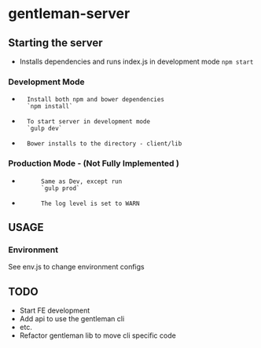 # gentleman-server

## Starting the server

*  Installs dependencies and runs index.js in development mode
   `npm start`

  
###     Development Mode

*       Install both npm and bower dependencies
        `npm install`
*       To start server in development mode
        `gulp dev` 
*       Bower installs to the directory - client/lib

  
###     Production Mode - (Not Fully Implemented )

    
*           Same as Dev, except run 
            `gulp prod`
*           The log level is set to WARN

## USAGE

###     Environment

See env.js to change environment configs

## TODO

*  Start FE development
*  Add api to use the gentleman cli 
*  etc.
*  Refactor gentleman lib to move cli specific code



